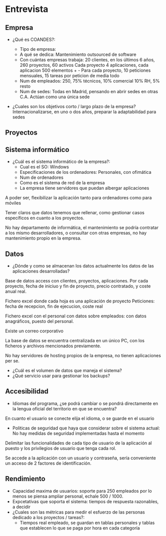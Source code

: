 # Entrevista

## Empresa

* ¿Qué es COANDES?:
  
  * Tipo de empresa:
  * A qué se dedica: Mantenimiento outsourced de software
  * Con cuántas empresas trabaja: 20 clientes, en los últimos 6 años,
  260 proyectos, 60 activos
  Cada proyecto 4 aplicaciones, cada aplicacion 500 elementos + -
  Para cada proyecto, 10 peticiones mensuales, 15 tareas por peticion de media todo
  * Num de empleados: 250, 75% técnicos, 10% comercial 10% RH, 5% resto
  * Num de sedes: Todas en Madrid, pensando en abrir sedes en otras C.A.
  Actúan como una única sede

* ¿Cuales son los objetivos corto / largo plazo de la empresa?
  Internacionalizarse, en uno o dos años, preparar la adaptabilidad
  para sedes

## Proyectos

## Sistema informático

* ¿Cuál es el sistema informático de la empresa?:
  * Cual es el SO: Windows
  * Especificaciones de los ordenadores: Personales, con ofimática
  * Num de ordenadores
  * Como es el sistema de red de la empresa
  * La empresa tiene servidores que puedan albergar aplicaciones

A poder ser, flexibilizar la aplicación tanto para ordenadores
como para móviles

Tener claros que datos tenemos que rellenar, como gestionar
casos específicos en cuanto a los proyectos.

No hay departamento de informática, el mantenimiento se podría
contratar a los mismo desarrolladores, o consultar con otras
empresas, no hay mantenimiento propio en la empresa.

## Datos

* ¿Dónde y como se almacenan los datos actualmente los datos
de las aplicaciones desarrolladas?

Base de datos access con clientes, proyectos, aplicaciones.
Por cada proyecto, fecha de iniciuo y fin de proyecto, precio
contratado, y coste anual real.

Fichero excel donde cada hoja es una aplicación de proyecto
Peticiones: fecha de recepcion, fin de ejecucion, coste real

Fichero excel con el personal con datos sobre empleados:
con datos anagráficos, puesto del personal.

Existe un correo corporativo

La base de datos se encuentra centralizada en un único PC,
con los ficheros y archivos mencionados previamente.

No hay servidores de hosting propios de la empresa, no tienen
aplicaciones per se.

* ¿Cuál es el volumen de datos que maneja el sistema?
* ¿Qué servicio usar para gestionar los backups?

## Accesibilidad

* Idiomas del programa, ¿se podrá cambiar o se pondrá directamente
en la lengua oficial del territorio en que se encuentra?

En cuanto el usuario se conecte elija el idioma, o se guarde
en el usuario

* Politicas de seguridad que haya que considerar sobre el sistema
actual: No hay medidas de seguridad implementadas hasta el momento

Delimitar las funcionalidades de cada tipo de usuario de la
aplicación al puesto y los privilegios de usuario que tenga cada
rol.

Se accede a la aplicación con un usuario y contraseña, sería conveniente
un acceso de 2 factores de identificación.

## Rendimiento

* Capacidad maxima de usuarios: soporte para 250 empleados por lo menos
se piensa ampliar personal, echale 500 / 1000.
* Expcetativas que soporta el sistema: tiempos de respuesta razonables,
a decidir
* ¿Cuales son las métricas para medir el esfuerzo de las personas
dedicado a los proyectos / tareas?:
  * Tiempos real empleado, se guardan en tablas personales y tablas
  que establecen lo que se paga por hora en cada categoría
